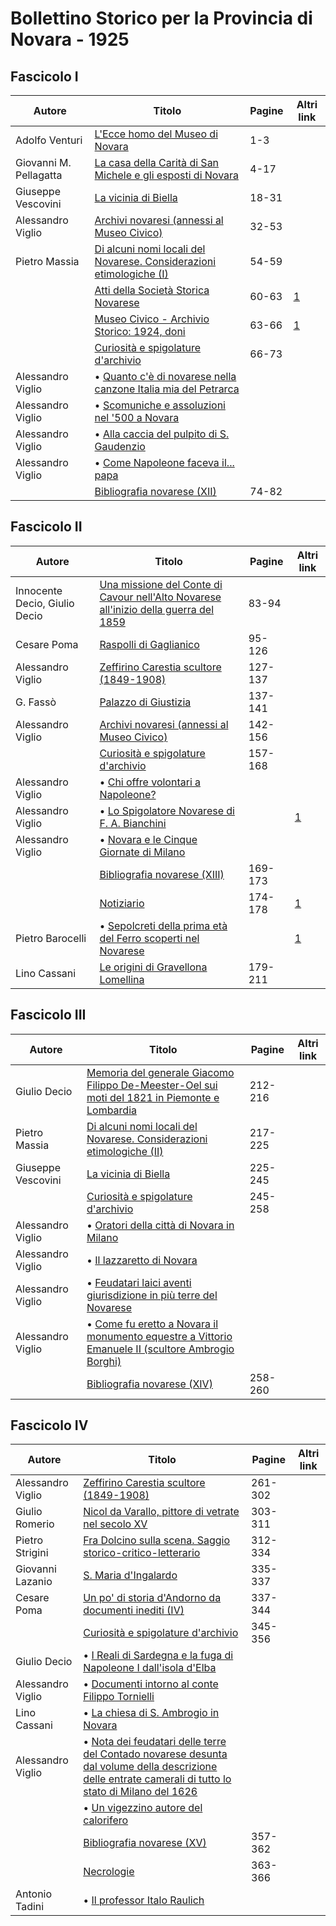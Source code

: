 # Bollettino Storico per la Provincia di Novara - 1925

## Fascicolo I

| Autore                 | Titolo                                                                                                                   | Pagine | Altri link                                             |
|------------------------|--------------------------------------------------------------------------------------------------------------------------|--------|--------------------------------------------------------|
| Adolfo Venturi         | [L'Ecce homo del Museo di Novara](https://en.calameo.com/read/00726073534d72dc69f19)                                     | 1-3    |                                                        |
| Giovanni M. Pellagatta | [La casa della Carità di San Michele e gli esposti di Novara](https://en.calameo.com/read/00726073534d72dc69f19)         | 4-17   |                                                        |
| Giuseppe Vescovini     | [La vicinia di Biella](https://en.calameo.com/read/00726073534d72dc69f19)                                                | 18-31  |                                                        |
| Alessandro Viglio      | [Archivi novaresi (annessi al Museo Civico)](https://en.calameo.com/read/00726073534d72dc69f19)                          | 32-53  |                                                        |
| Pietro Massia          | [Di alcuni nomi locali del Novarese. Considerazioni etimologiche (I)](https://en.calameo.com/read/00726073534d72dc69f19) | 54-59  |                                                        |
|                        | [Atti della Società Storica Novarese](http://www.ssno.it/BSPNo/bspn_not25.html#251a)                                     | 60-63  | [1](https://en.calameo.com/read/00726073534d72dc69f19) |
|                        | [Museo Civico - Archivio Storico: 1924, doni](http://www.ssno.it/BSPNo/bspn_not25.html#251b)                             | 63-66  | [1](https://en.calameo.com/read/00726073534d72dc69f19) |
|                        | [Curiosità e spigolature d'archivio](https://en.calameo.com/read/00726073534d72dc69f19)                                  | 66-73  |                                                        |
| Alessandro Viglio      | • [Quanto c'è di novarese nella canzone Italia mia del Petrarca](https://en.calameo.com/read/00726073534d72dc69f19)      |        |                                                        |
| Alessandro Viglio      | • [Scomuniche e assoluzioni nel '500 a Novara](https://en.calameo.com/read/00726073534d72dc69f19)                        |        |                                                        |
| Alessandro Viglio      | • [Alla caccia del pulpito di S. Gaudenzio](https://en.calameo.com/read/00726073534d72dc69f19)                           |        |                                                        |
| Alessandro Viglio      | • [Come Napoleone faceva il... papa](https://en.calameo.com/read/00726073534d72dc69f19)                                  |        |                                                        |
|                        | [Bibliografia novarese (XII)](https://en.calameo.com/read/00726073534d72dc69f19)                                         | 74-82  |                                                        |

## Fascicolo II

| Autore                        | Titolo                                                                                                                                    | Pagine  | Altri link                                             |
|-------------------------------|-------------------------------------------------------------------------------------------------------------------------------------------|---------|--------------------------------------------------------|
| Innocente Decio, Giulio Decio | [Una missione del Conte di Cavour nell'Alto Novarese all'inizio della guerra del 1859](https://en.calameo.com/read/0072607353b052b32515a) | 83-94   |                                                        |
| Cesare Poma                   | [Raspolli di Gaglianico](https://en.calameo.com/read/0072607353b052b32515a)                                                               | 95-126  |                                                        |
| Alessandro Viglio             | [Zeffirino Carestia scultore (1849-1908)](https://en.calameo.com/read/0072607353b052b32515a)                                              | 127-137 |                                                        |
| G. Fassò                      | [Palazzo di Giustizia](https://en.calameo.com/read/0072607353b052b32515a)                                                                 | 137-141 |                                                        |
| Alessandro Viglio             | [Archivi novaresi (annessi al Museo Civico)](https://en.calameo.com/read/0072607353b052b32515a)                                           | 142-156 |                                                        |
|                               | [Curiosità e spigolature d'archivio](https://en.calameo.com/read/0072607353b052b32515a)                                                   | 157-168 |                                                        |
| Alessandro Viglio             | • [Chi offre volontari a Napoleone?](https://en.calameo.com/read/0072607353b052b32515a)                                                   |         |                                                        |
| Alessandro Viglio             | • [Lo Spigolatore Novarese di F. A. Bianchini](http://www.ssno.it/BSPNo/1925_Viglio_Bianchini.pdf)                                        |         | [1](https://en.calameo.com/read/0072607353b052b32515a) |
| Alessandro Viglio             | • [Novara e le Cinque Giornate di Milano](https://en.calameo.com/read/0072607353b052b32515a)                                              |         |                                                        |
|                               | [Bibliografia novarese (XIII)](https://en.calameo.com/read/0072607353b052b32515a)                                                         | 169-173 |                                                        |
|                               | [Notiziario](http://www.ssno.it/BSPNo/bspn_not25.html#252)                                                                                | 174-178 | [1](https://en.calameo.com/read/0072607353b052b32515a) |
| Pietro Barocelli              | • [Sepolcreti della prima età del Ferro scoperti nel Novarese](http://www.ssno.it/BSPNo/bspn_not25.html#sepo)                             |         | [1](https://en.calameo.com/read/0072607353b052b32515a) |
| Lino Cassani                  | [Le origini di Gravellona Lomellina](https://en.calameo.com/read/0072607352d044abf1d69)                                                   | 179-211 |                                                        |

## Fascicolo III

| Autore             | Titolo                                                                                                                                                 | Pagine  | Altri link |
|--------------------|--------------------------------------------------------------------------------------------------------------------------------------------------------|---------|------------|
| Giulio Decio       | [Memoria del generale Giacomo Filippo De-Meester-Oel sui moti del 1821 in Piemonte e Lombardia](https://en.calameo.com/read/0072607352d044abf1d69)     | 212-216 |            |
| Pietro Massia      | [Di alcuni nomi locali del Novarese. Considerazioni etimologiche (II)](https://en.calameo.com/read/0072607352d044abf1d69)                              | 217-225 |            |
| Giuseppe Vescovini | [La vicinia di Biella](https://en.calameo.com/read/0072607352d044abf1d69)                                                                              | 225-245 |            |
|                    | [Curiosità e spigolature d'archivio](https://en.calameo.com/read/0072607352d044abf1d69)                                                                | 245-258 |            |
| Alessandro Viglio  | • [Oratori della città di Novara in Milano](https://en.calameo.com/read/0072607352d044abf1d69)                                                         |         |            |
| Alessandro Viglio  | • [Il lazzaretto di Novara](https://en.calameo.com/read/0072607352d044abf1d69)                                                                         |         |            |
| Alessandro Viglio  | • [Feudatari laici aventi giurisdizione in più terre del Novarese](https://en.calameo.com/read/0072607352d044abf1d69)                                  |         |            |
| Alessandro Viglio  | • [Come fu eretto a Novara il monumento equestre a Vittorio Emanuele II (scultore Ambrogio Borghi)](https://en.calameo.com/read/0072607352d044abf1d69) |         |            |
|                    | [Bibliografia novarese (XIV)](https://en.calameo.com/read/0072607352d044abf1d69)                                                                       | 258-260 |            |

## Fascicolo IV

| Autore            | Titolo                                                                                                                                                                                                      | Pagine  | Altri link |
|-------------------|-------------------------------------------------------------------------------------------------------------------------------------------------------------------------------------------------------------|---------|------------|
| Alessandro Viglio | [Zeffirino Carestia scultore (1849-1908)](https://en.calameo.com/read/0072607351b065b27db7d)                                                                                                                | 261-302 |            |
| Giulio Romerio    | [Nicol da Varallo, pittore di vetrate nel secolo XV](https://en.calameo.com/read/0072607351b065b27db7d)                                                                                                     | 303-311 |            |
| Pietro Strigini   | [Fra Dolcino sulla scena. Saggio storico-critico-letterario](https://en.calameo.com/read/0072607351b065b27db7d)                                                                                             | 312-334 |            |
| Giovanni Lazanio  | [S. Maria d'Ingalardo](https://en.calameo.com/read/0072607351b065b27db7d)                                                                                                                                   | 335-337 |            |
| Cesare Poma       | [Un po' di storia d'Andorno da documenti inediti (IV)](https://en.calameo.com/read/0072607351b065b27db7d)                                                                                                   | 337-344 |            |
|                   | [Curiosità e spigolature d'archivio](https://en.calameo.com/read/0072607351b065b27db7d)                                                                                                                     | 345-356 |            |
| Giulio Decio      | • [I Reali di Sardegna e la fuga di Napoleone I dall'isola d'Elba](https://en.calameo.com/read/0072607351b065b27db7d)                                                                                       |         |            |
| Alessandro Viglio | • [Documenti intorno al conte Filippo Tornielli](https://en.calameo.com/read/0072607351b065b27db7d)                                                                                                         |         |            |
| Lino Cassani      | • [La chiesa di S. Ambrogio in Novara](https://en.calameo.com/read/0072607351b065b27db7d)                                                                                                                   |         |            |
| Alessandro Viglio | • [Nota dei feudatari delle terre del Contado novarese desunta dal volume della descrizione delle entrate camerali di tutto lo stato di Milano del 1626](https://en.calameo.com/read/0072607351b065b27db7d) |         |            |
|                   | • [Un vigezzino autore del calorifero](https://en.calameo.com/read/0072607351b065b27db7d)                                                                                                                   |         |            |
|                   | [Bibliografia novarese (XV)](https://en.calameo.com/read/0072607351b065b27db7d)                                                                                                                             | 357-362 |            |
|                   | [Necrologie](https://en.calameo.com/read/0072607351b065b27db7d)                                                                                                                                             | 363-366 |            |
| Antonio Tadini    | • [Il professor Italo Raulich](https://en.calameo.com/read/0072607351b065b27db7d)                                                                                                                           |         |            |
